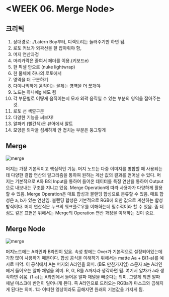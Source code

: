 # <WEEK 06. Merge Node>

## 크리틱

1. 상대경로: ./Latern Boy부터, 디렉토리는 눌러주기만 하면 됨.
2. 로토 커브가 외곽선을 잘 잡아줘야 함,
3. 머지 연산과정
4. 머리카락은 줄여서 페더를 이용.(키보드e)
5. 한 픽셀 안으로 (nuke lightwrap)
6. 한 물체에 하나의 로토에서
7. 영역을 더 구분하기
8. 다이나믹하게 움직이는 물체는 영역을 더 쪼개야
9. 노드는 하나에g 해도 됨
10. 각 부문별로 어떻게 움직이는지 모자 외곽 움직일 수 있는 부분의 영역을 잡아주는 것.
11. 로토 선 색깔구분
12. 다양한 기능을 써보자!
13. 알파키 (빨간색)은 뷰어에서 알트
14. 모양은 외곽을 섬세하게 안 겹치는 부분은 둥그렇게


## Merge

![merge](https://user-images.githubusercontent.com/112792903/208256338-8afa2885-eb95-4594-8b85-246b3ea0ceb1.PNG)

머지는 가장 기본적이고 핵심적인 기능. 머지 노드는 다중 이미지를 병합할 때 사용되는데 다양한 결합 연산의 알고리즘을 통하여
원하는 계산 값의 결과를 얻어낼 수 있다.
머지는 기본적으로 A와 B의 Input을 통하여 들어온 데이터를 특정 연산을 통하여 Output으로 내보내는 구조를 지니고 있음.
Merge Operation에 따라 사용자가 다양하게 활용할 수 있음.
Merge Operation은 매트 합성과 블랜딩 합성으로 분류할 수 있음. 매트 합성은 a, b가 있는 연산임. 블랜딩 합성은 기본적으로 RGB에 의한 값으로
계산하는 합성 방식이다. 
머지 연산식은 누크의 워크플로우를 이해하는데 필수적이라 할 수 있음. 좀 더 심도 깊은 표현은 위해서는 Merge의 Operation 연산 과정을
이해하는 것이 중요.

## Merge Node

![merge](https://user-images.githubusercontent.com/112792903/208256388-4f77dc35-4d02-4da9-a509-8e521c10ac4b.PNG)

머지노드에는 A라인과 B라인이 있음. 속성 창에는 Over가 기본적으로 설정되어있는데 가장 많이 사용하기 때문이다.
합성 공식을 이해하기 위해서는 matte Aa + B(1-a)를 예시로 파악. 이 공식에서 A는 머지의 A라인을 의미. (B도 만찬가지임)
소문자 a는 A라인에거 들어오는 알파 채널을 의미. R, G, B를 A까지라 생각하면 됨. 여기서 알차가 a라 생각하면 쉬움.
(1-a)는 A라인에서 들어온 알파 채널을 빼준다는 의미. 그렇게 되면 알파 채널 마스크에 반전이 일어나게 된다.
즉 A라인으로 드러오는 RGBa가 마스크와 곱해지게 된다는 의미. 1과 어떠한 영상이라도 곱해지면 원래의 기본값을 가지게 됨.




